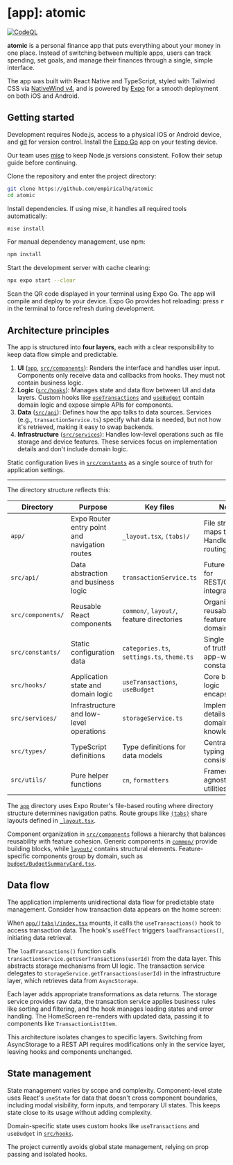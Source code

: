 # [app]: atomic

[![CodeQL](https://github.com/empiricalhq/atomic/actions/workflows/codeql.yml/badge.svg)](https://github.com/empiricalhq/atomic/actions/workflows/codeql.yml)

**atomic** is a personal finance app that puts everything about your money in
one place. Instead of switching between multiple apps, users can track spending,
set goals, and manage their finances through a single, simple interface.

The app was built with React Native and TypeScript, styled with Tailwind CSS via
[NativeWind v4](https://www.nativewind.dev/docs/getting-started/installation),
and is powered by [Expo](https://expo.dev/) for a smooth deployment on both iOS
and Android.

## Getting started

Development requires Node.js, access to a physical iOS or Android device, and
[git](https://git-scm.com/) for version control. Install the
[Expo Go](https://expo.dev/client) app on your testing device.

Our team uses [mise](https://mise.jdx.dev/getting-started.html) to keep Node.js
versions consistent. Follow their setup guide before continuing.

Clone the repository and enter the project directory:

```bash
git clone https://github.com/empiricalhq/atomic
cd atomic
```

Install dependencies. If using mise, it handles all required tools
automatically:

```bash
mise install
```

For manual dependency management, use npm:

```bash
npm install
```

Start the development server with cache clearing:

```bash
npx expo start --clear
```

Scan the QR code displayed in your terminal using Expo Go. The app will compile
and deploy to your device. Expo Go provides hot reloading: press <kbd>r</kbd> in
the terminal to force refresh during development.

## Architecture principles

The app is structured into **four layers**, each with a clear responsibility to
keep data flow simple and predictable.

1. **UI** ([`app`](app), [`src/components`](src/components)): Renders the
   interface and handles user input. Components only receive data and callbacks
   from hooks. They must not contain business logic.
2. **Logic** ([`src/hooks`](src/hooks)): Manages state and data flow between UI
   and data layers. Custom hooks like
   [`useTransactions`](src/hooks/useTransactions.ts) and
   [`useBudget`](src/hooks/useBudget.ts) contain domain logic and expose simple
   APIs for components.
3. **Data** ([`src/api`](src/api)): Defines how the app talks to data sources.
   Services (e.g., `transactionService.ts`) specify what data is needed, but not
   how it's retrieved, making it easy to swap backends.
4. **Infrastructure** ([`src/services`](src/services)): Handles low-level
   operations such as file storage and device features. These services focus on
   implementation details and don't include domain logic.

Static configuration lives in [`src/constants`](src/constants) as a single
source of truth for application settings.

---

The directory structure reflects this:

| Directory         | Purpose                                       | Key files                                  | Notes                                                |
| ----------------- | --------------------------------------------- | ------------------------------------------ | ---------------------------------------------------- |
| `app/`            | Expo Router entry point and navigation routes | `_layout.tsx`, `(tabs)/`                   | File structure maps to routes. Handles routing only. |
| `src/api/`        | Data abstraction and business logic           | `transactionService.ts`                    | Future home for REST/GraphQL integration.            |
| `src/components/` | Reusable React components                     | `common/`, `layout/`, feature directories  | Organized by reusability and feature domain.         |
| `src/constants/`  | Static configuration data                     | `categories.ts`, `settings.ts`, `theme.ts` | Single source of truth for app-wide constants.       |
| `src/hooks/`      | Application state and domain logic            | `useTransactions`, `useBudget`             | Core business logic encapsulation.                   |
| `src/services/`   | Infrastructure and low-level operations       | `storageService.ts`                        | Implementation details without domain knowledge.     |
| `src/types/`      | TypeScript definitions                        | Type definitions for data models           | Centralized typing for consistency.                  |
| `src/utils/`      | Pure helper functions                         | `cn`, `formatters`                         | Framework-agnostic utilities.                        |

The [`app`](app) directory uses Expo Router's file-based routing where directory
structure determines navigation paths. Route groups like
[`(tabs)`](<app/(tabs)>) share layouts defined in
[`_layout.tsx`](app/_layout.tsx).

Component organization in [`src/components`](src/components) follows a hierarchy
that balances reusability with feature cohesion. Generic components in
[`common/`](src/components/common) provide building blocks, while
[`layout/`](src/components/layout) contains structural elements.
Feature-specific components group by domain, such as
[`budget/BudgetSummaryCard.tsx`](src/components/budget/BudgetSummaryCard.tsx).

## Data flow

The application implements unidirectional data flow for predictable state
management. Consider how transaction data appears on the home screen:

When [`app/(tabs)/index.tsx`](<app/(tabs)/index.tsx>) mounts, it calls the
`useTransactions()` hook to access transaction data. The hook's `useEffect`
triggers `loadTransactions()`, initiating data retrieval.

The `loadTransactions()` function calls
`transactionService.getUserTransactions(userId)` from the data layer. This
abstracts storage mechanisms from UI logic. The transaction service delegates to
`storageService.getTransactions(userId)` in the infrastructure layer, which
retrieves data from `AsyncStorage`.

Each layer adds appropriate transformations as data returns. The storage service
provides raw data, the transaction service applies business rules like sorting
and filtering, and the hook manages loading states and error handling. The
HomeScreen re-renders with updated data, passing it to components like
`TransactionListItem`.

This architecture isolates changes to specific layers. Switching from
AsyncStorage to a REST API requires modifications only in the service layer,
leaving hooks and components unchanged.

## State management

State management varies by scope and complexity. Component-level state uses
React's `useState` for data that doesn't cross component boundaries, including
modal visibility, form inputs, and temporary UI states. This keeps state close
to its usage without adding complexity.

Domain-specific state uses custom hooks like `useTransactions` and `useBudget`
in [`src/hooks`](src/hooks).

The project currently avoids global state management, relying on prop passing
and isolated hooks.
